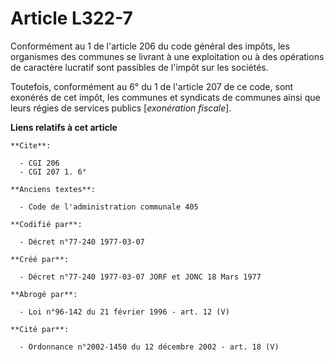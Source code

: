 # Article L322-7

Conformément au 1 de l'article 206 du code général des impôts, les organismes des communes se livrant à une exploitation ou à
des opérations de caractère lucratif sont passibles de l'impôt sur les sociétés.

Toutefois, conformément au 6° du 1 de l'article 207 de ce code, sont exonérés de cet impôt, les communes et syndicats de
communes ainsi que leurs régies de services publics [*exonération fiscale*].

**Liens relatifs à cet article**

	**Cite**:

	  - CGI 206
	  - CGI 207 1. 6°

	**Anciens textes**:

	  - Code de l'administration communale 405

	**Codifié par**:

	  - Décret n°77-240 1977-03-07

	**Créé par**:

	  - Décret n°77-240 1977-03-07 JORF et JONC 18 Mars 1977

	**Abrogé par**:

	  - Loi n°96-142 du 21 février 1996 - art. 12 (V)

	**Cité par**:

	  - Ordonnance n°2002-1450 du 12 décembre 2002 - art. 18 (V)
